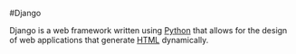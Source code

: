 #Django 

Django is a web framework written using [Python](/wiki/Python) that allows for the design of web applications that generate [HTML](/wiki/HTML) dynamically.
